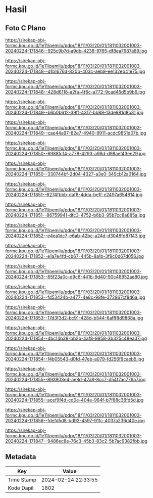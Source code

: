 # Hasil

## Foto C Plano

https://sirekap-obj-formc.kpu.go.id/1e11/pemilu/pdpr/18/11/03/20/01/1811032001003-20240224-171846--925c9b7d-a9db-4238-9765-df8ea7687a89.jpg

https://sirekap-obj-formc.kpu.go.id/1e11/pemilu/pdpr/18/11/03/20/01/1811032001003-20240224-171848--d1b1676d-820b-403c-aeb9-ee132eb41e75.jpg

https://sirekap-obj-formc.kpu.go.id/1e11/pemilu/pdpr/18/11/03/20/01/1811032001003-20240224-171848--428d6118-a2fa-4f6c-a772-9cad45d5b9b6.jpg

https://sirekap-obj-formc.kpu.go.id/1e11/pemilu/pdpr/18/11/03/20/01/1811032001003-20240224-171849--b6b0b612-39ff-4317-bb89-13de981d8b31.jpg

https://sirekap-obj-formc.kpu.go.id/1e11/pemilu/pdpr/18/11/03/20/01/1811032001003-20240224-171849--cae44a97-82e7-4940-9911-acdc9851d07b.jpg

https://sirekap-obj-formc.kpu.go.id/1e11/pemilu/pdpr/18/11/03/20/01/1811032001003-20240224-171850--6988fc14-a779-4293-a98d-d98aef43ee29.jpg

https://sirekap-obj-formc.kpu.go.id/1e11/pemilu/pdpr/18/11/03/20/01/1811032001003-20240224-171850--330744bf-2d04-4327-a3e0-349cb12a0164.jpg

https://sirekap-obj-formc.kpu.go.id/1e11/pemilu/pdpr/18/11/03/20/01/1811032001003-20240224-171851--6274fbbb-daf6-4dda-be1f-e2497a654614.jpg

https://sirekap-obj-formc.kpu.go.id/1e11/pemilu/pdpr/18/11/03/20/01/1811032001003-20240224-171851--86759941-dfc3-4752-b6b3-95b7cc8a885a.jpg

https://sirekap-obj-formc.kpu.go.id/1e11/pemilu/pdpr/18/11/03/20/01/1811032001003-20240224-171852--e4ea1dc7-e6ab-42bc-a24d-d3046fd87f43.jpg

https://sirekap-obj-formc.kpu.go.id/1e11/pemilu/pdpr/18/11/03/20/01/1811032001003-20240224-171852--e1a7e4fd-cb67-445b-8a1b-3f9c0d67d056.jpg

https://sirekap-obj-formc.kpu.go.id/1e11/pemilu/pdpr/18/11/03/20/01/1811032001003-20240224-171853--65f23a0c-d9c6-441b-9d40-90c46952ae80.jpg

https://sirekap-obj-formc.kpu.go.id/1e11/pemilu/pdpr/18/11/03/20/01/1811032001003-20240224-171853--fd53424b-a477-4e8c-98fe-372967cf8d6a.jpg

https://sirekap-obj-formc.kpu.go.id/1e11/pemilu/pdpr/18/11/03/20/01/1811032001003-20240224-171853--17d3f3d2-bc91-428d-b544-6afff8d9868a.jpg

https://sirekap-obj-formc.kpu.go.id/1e11/pemilu/pdpr/18/11/03/20/01/1811032001003-20240224-171854--4bc14b38-bb2b-4af8-9958-3b325c48ea37.jpg

https://sirekap-obj-formc.kpu.go.id/1e11/pemilu/pdpr/18/11/03/20/01/1811032001003-20240224-171854--f4b05543-d0fd-47eb-a079-fd256f9caeb5.jpg

https://sirekap-obj-formc.kpu.go.id/1e11/pemilu/pdpr/18/11/03/20/01/1811032001003-20240224-171855--893903e4-ae8d-47a8-8cc7-d54f7ac779a7.jpg

https://sirekap-obj-formc.kpu.go.id/1e11/pemilu/pdpr/18/11/03/20/01/1811032001003-20240224-171855--acef9f4d-cd0e-404e-964f-b7f88c36fd5d.jpg

https://sirekap-obj-formc.kpu.go.id/1e11/pemilu/pdpr/18/11/03/20/01/1811032001003-20240224-171856--fdefd5d8-bd92-4597-91fc-4037a236d40e.jpg

https://sirekap-obj-formc.kpu.go.id/1e11/pemilu/pdpr/18/11/03/20/01/1811032001003-20240224-171847--9486ec8e-76c3-45b3-83c2-5b7ac9382fbb.jpg


## Metadata

| Key        | Value               |
| ---------- | ------------------- |
| Time Stamp | 2024-02-24 22:33:55 |
| Kode Dapil | 1802                |



